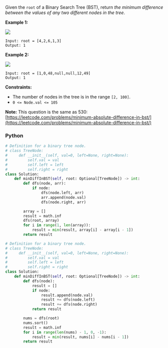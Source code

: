 Given the  `root`  of a Binary Search Tree (BST), return  _the minimum difference between the values of any two different nodes in the tree_.

**Example 1:**

![](https://assets.leetcode.com/uploads/2021/02/05/bst1.jpg)
```
Input: root = [4,2,6,1,3]
Output: 1
```

**Example 2:**

![](https://assets.leetcode.com/uploads/2021/02/05/bst2.jpg)
```
Input: root = [1,0,48,null,null,12,49]
Output: 1
```

**Constraints:**

-   The number of nodes in the tree is in the range  `[2, 100]`.
-   `0 <= Node.val <= 105`

**Note:**  This question is the same as 530:  [https://leetcode.com/problems/minimum-absolute-difference-in-bst/](https://leetcode.com/problems/minimum-absolute-difference-in-bst/)


### Python
```python
# Definition for a binary tree node.
# class TreeNode:
#     def __init__(self, val=0, left=None, right=None):
#         self.val = val
#         self.left = left
#         self.right = right
class Solution:
    def minDiffInBST(self, root: Optional[TreeNode]) -> int:
        def dfs(node, arr):
            if node:
                dfs(node.left, arr)
                arr.append(node.val)
                dfs(node.right, arr)

        array = []
        result = math.inf
        dfs(root, array)
        for i in range(1, len(array)):
            result = min(result, array[i] - array[i - 1])
        return result
```

```python
# Definition for a binary tree node.
# class TreeNode:
#     def __init__(self, val=0, left=None, right=None):
#         self.val = val
#         self.left = left
#         self.right = right
class Solution:
    def minDiffInBST(self, root: Optional[TreeNode]) -> int:
        def dfs(node):
            result = []
            if node:
                result.append(node.val)
                result += dfs(node.left)
                result += dfs(node.right)
            return result

        nums = dfs(root)
        nums.sort()
        result = math.inf
        for i in range(len(nums) - 1, 0, -1):
            result = min(result, nums[i] - nums[i - 1])
        return result
```
